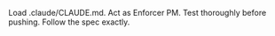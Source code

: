 Load .claude/CLAUDE.md. Act as Enforcer PM. Test thoroughly before pushing. Follow the spec exactly.